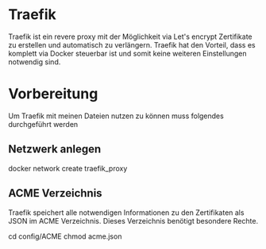 # Traefik

Traefik ist ein revere proxy mit der Möglichkeit via Let's encrypt Zertifikate zu erstellen und automatisch zu verlängern. Traefik hat den Vorteil, dass es komplett via Docker steuerbar ist und somit keine weiteren Einstellungen notwendig sind.

# Vorbereitung
Um Traefik mit meinen Dateien nutzen zu können muss folgendes durchgeführt werden

## Netzwerk anlegen
docker network create traefik_proxy

## ACME Verzeichnis
Traefik speichert alle notwendigen Informationen zu den Zertifikaten als JSON im ACME Verzeichnis. Dieses Verzeichnis benötigt besondere Rechte.

cd config/ACME
chmod acme.json